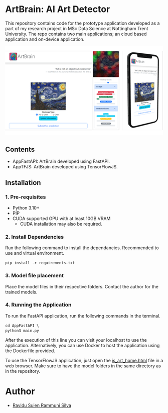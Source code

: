 # ArtBrain: AI Art Detector
This repository contains code for the prototype application developed as a part of my research project in MSc Data Science at Nottingham Trent University. The repo contains two main applications; an cloud based application and on-device application.

![ArtBrain Web Application Screenshots](/misc/ArtBrainApp.png?raw=true "ArtBrain Web Application")

## Contents
 - AppFastAPI: ArtBrain developed using FastAPI.
 - AppTFJS: ArtBrain developed using TensorFlowJS.

## Installation

### 1. Pre-requisites

- Python 3.10+
- PIP
- CUDA supported GPU with at least 10GB VRAM
  - CUDA installation may also be required.

### 2. Install Dependencies
Run the following command to install the dependancies. Recommended to use
and virtual environment.

   ```
   pip install -r requirements.txt
   ```

### 3. Model file placement

Place the model files in their respective folders. Contact the author for the trained models.

### 4. Running the Application
To run the FastAPI application, run the following commands in the terminal.

```
cd AppFastAPI \
python3 main.py
```

After the execution of this line you can visit your localhost to use the application. Alternatively, you can use Docker to host the application using the Dockerfile provided.

To use the TensorFlowJS application, just open the [js_art_home.html](https://github.com/SuienS/ai-art-detector/blob/master/AppTFJS/js_art_home.html) file in a web browser. Make sure to have the model folders in the same directory as in the repository.

# Author
- [Ravidu Suien Rammuni Silva](mailto:ravidus.acv@gmail.com)
